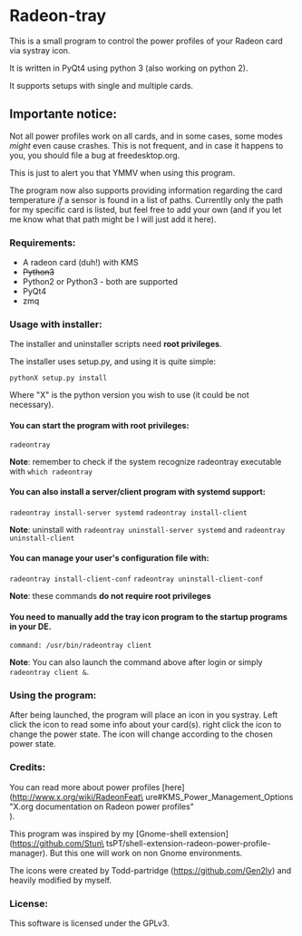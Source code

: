# Radeon-tray

This is a small program to control the power profiles of your Radeon card via
systray icon.

It is written in PyQt4 using python 3 (also working on python 2).

It supports setups with single and multiple cards.

## Importante notice:
Not all power profiles work on all cards, and in some cases, some modes *might*
even cause crashes. This is not frequent, and in case it happens to you, you
should file a bug at freedesktop.org.

This is just to alert you that YMMV when using this program.

The program now also supports providing information regarding the card temperature
*if* a sensor is found in a list of paths. Currentlly only the path for my specific
card is listed, but feel free to add your own (and if you let me know what that path
might be I will just add it here).

### Requirements:
* A radeon card (duh!) with KMS
* ~~Python3~~
* Python2 or Python3 - both are supported
* PyQt4
* zmq

### Usage with installer:
The installer and uninstaller scripts need **root privileges**.

The installer uses setup.py, and using it is quite simple:

```pythonX setup.py install```

Where "X" is the python version you wish to use (it could be not necessary).

#### You can start the program with root privileges:

``` radeontray ```

**Note**: remember to check if the system recognize radeontray executable with ```which radeontray```

#### You can also install a server/client program with systemd support:

```radeontray install-server systemd```
```radeontray install-client```

**Note**: uninstall with ```radeontray uninstall-server systemd``` and ```radeontray uninstall-client```

#### You can manage your user's configuration file with:

```radeontray install-client-conf```
```radeontray uninstall-client-conf```

**Note**: these commands **do not require root privileges**

#### You need to manually add the tray icon program to the startup programs in your DE.

``` command: /usr/bin/radeontray client ```

**Note**: You can also launch the command above after login or simply ``` radeontray client & ```.

### Using the program:
After being launched, the program will place an icon in you systray. Left click the icon to read some info about your card(s). right click the icon to change the power state. The icon will change according to the chosen power state.

### Credits:
You can read more about power profiles [here](http://www.x.org/wiki/RadeonFeat\
ure#KMS_Power_Management_Options "X.org documentation on Radeon power profiles"\
).

This program was inspired by my [Gnome-shell extension](https://github.com/Stun\
tsPT/shell-extension-radeon-power-profile-manager). But this one will work on
non Gnome environments.

The icons were created by Todd-partridge (https://github.com/Gen2ly) and
heavily modified by myself.

### License:
This software is licensed under the GPLv3.
